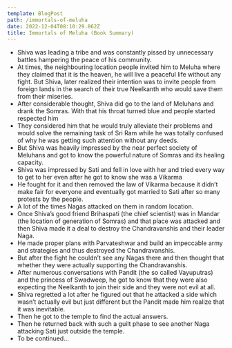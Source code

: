 ```yaml
---
template: BlogPost
path: /immortals-of-meluha
date: 2022-12-04T08:10:29.862Z
title: Immortals of Meluha (Book Summary)
---
```



* Shiva was leading a tribe and was constantly pissed by unnecessary battles hampering the peace of his community.
* At times, the neighbouring location people invited him to Meluha where they claimed that it is the heaven, he will live a peaceful life without any fight. But Shiva, later realized their intention was to invite people from foreign lands in the search of their true Neelkanth who would save them from their miseries.
* After considerable thought, Shiva did go to the land of Meluhans and drank the Somras. With that his throat turned blue and people started respected him
* They considered him that he would truly alleviate their problems and would solve the remaining task of Sri Ram while he was totally confused of why he was getting such attention without any deeds.
* But Shiva was heavily impressed by the near perfect society of Meluhans and got to know the powerful nature of Somras and its healing capacity.
* Shiva was impressed by Sati and fell in love with her and tried every way to get to her even after he got to know she was a Vikarma
* He fought for it and then removed the law of Vikarma because it didn’t make fair for everyone and eventually got married to Sati after so many protests by the people.
* A lot of the times Nagas attacked on them in random location.
* Once Shiva’s good friend Brihaspati (the chief scientist) was in Mandar (the location of generation of Somras) and that place was attacked and then Shiva made it a deal to destroy the Chandravanshis and their leader Naga.
* He made proper plans with Parvateshwar and build an impeccable army and strategies and thus destroyed the Chandravanshis.
* But after the fight he couldn’t see any Nagas there and then thought that whether they were actually supporting the Chandravanshis.
* After numerous conversations with Pandit (the so called Vayuputras) and the princess of Swadweep, he got to know that they were also expecting the Neelkanth to join their side and they were not evil at all.
* Shiva regretted a lot after he figured out that he attacked a side which wasn’t actually evil but just different but the Pandit made him realize that it was inevitable.
* Then he got to the temple to find the actual answers.
* Then he returned back with such a guilt phase to see another Naga attacking Sati just outside the temple.
* To be continued...
